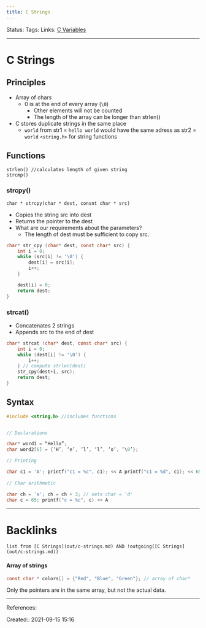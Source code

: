 ```yaml
---
title: C Strings
---
```

Status: 
Tags: 
Links: [C Variables](out/c-variables.md)
___
# C Strings
## Principles
- Array of chars
	- 0 is at the end of every array (`\0`)
		- Other elements will not be counted
		- The length of the array can be longer than strlen()
- C stores duplicate strings in the same place
	- `world` from str1 =  `hello world` would have the same adress as str2 = `world`
`<string.h>` for string functions
## Functions
```
strlen() //calculates length of given string
strcmp()
```
### strcpy()
`char * strcpy(char * dest, consnt char * src)`
-   Copies the string src into dest
-   Returns the pointer to the dest
-   What are our requirements about the parameters?
    -   The length of dest must be sufficient to copy src.
```c
char* str_cpy (char* dest, const char* src) {
    int i = 0;
    while (src[i] != '\0') {
        dest[i] = src[i];
        i++;
    }

    dest[i] = 0;
    return dest;
}

```
### strcat()

-   Concatenates 2 strings
-   Appends src to the end of dest

```c
char* strcat (char* dest, const char* src) {
    int i = 0;
    while (dest[i] != '\0') {
        i++;
    } // compute strlen(dest)
    str_cpy(dest+i, src);
    return dest;
}
```
## Syntax
```c
#include <string.h> //includes functions


// Declarations

char* word1 = “Hello”; 
char word2[6] = {‘H’, ‘e’, ‘l’, ‘l’, ‘o’, ‘\0’};

// Printing

char c1 = 'A'; printf("c1 = %c", c1); << A printf("c1 = %d", c1); << 65
	
// Char arithmetic

char ch = 'a'; ch = ch + 3; // sets char = 'd' 
char c = 65; printf("c = %c", c) << A
```
___
# Backlinks
```dataview
list from [C Strings](out/c-strings.md) AND !outgoing([C Strings](out/c-strings.md))
```
#### Array of strings

```c
const char * colors[] = {"Red", "Blue", "Green"}; // array of char*
```

Only the pointers are in the same array, but not the actual data.
___
References:

Created:: 2021-09-15 15:16

